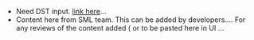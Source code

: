 - Need DST input. [link here](/)...
- Content here from SML team. This can be added by developers.... For any reviews of the content added ( or to be pasted here in UI ...